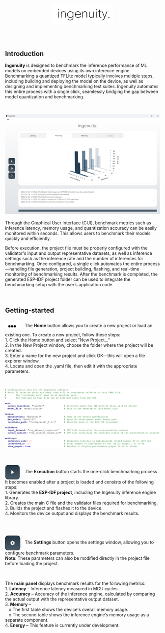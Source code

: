 
<div align="center">
  <img src="./assets/logo_ingenuity.png" alt="ingenuity." width="200"/>
</div>
<br>
<br>
<br>

## Introduction
<b>Ingenuity</b> is designed to benchmark the inference performance of ML models on embedded
devices using its own inference engine.
Benchmarking a quantized TFLite model typically involves multiple steps, including building
and deploying the model on the device, as well as designing and implementing benchmarking
test suites. Ingenuity automates this entire process with a single click, seamlessly bridging the
gap between model quantization and benchmarking.
<br>
<br>
<br>
<div align="center">
  <img src="./assets/screenshot_1.png" alt="software_screenshot" width="800"/>
</div>
<br>
Through the Graphical User Interface (GUI), benchmark metrics such as inference latency,
memory usage, and quantization accuracy can be easily monitored within seconds. This allows
users to benchmark their models quickly and efficiently.


Before execution, the project file must be properly configured with the validator's input
and output representative datasets, as well as inference settings such as the
inference rate and the number of inferences for benchmarking. Once
configured, a single click automates the entire process—handling file
generation, project building, flashing, and real-time monitoring of benchmarking
results. After the benchmark is completed, the generated ESP-IDF project folder can be used to integrate
the benchmarking setup with the user’s application code.
<br>
<br>
<br>
## Getting-started
<p align="left">
  <img src="./assets/button_home.png" alt="home_button" width="50" style="vertical-align: middle; margin-right: 10px;"/>
  The <b>Home</b> button allows you to create a new project or load an existing one. To create a new project, follow these steps: <br>
1. Click the Home button and select "New Project..." <br>
2. In the New Project window, choose the folder where the project will be created. <br>
3. Enter a name for the new project and click OK—this will open a file explorer window.<br>
4. Locate and open the .yaml file, then edit it with the appropriate parameters.<br>
</p>
<br>
<br>
<div align="center">
  <img src="./assets/screenshot_2.png" alt="yaml_file" width="600"/>
</div>
<br>
<br>
<p align="left">
  <img src="./assets/button_execution.png" alt="execution_button" width="50" style="vertical-align: middle; margin-right: 10px;"/>
  The <b>Execution</b> button starts the one-click benchmarking process. It becomes enabled after a project is loaded and consists of the following steps: <br>
1.	Generates the <b>ESP-IDF project</b>, including the Ingenuity inference engine library. <br>
2.	Creates the main C file and the validator files required for benchmarking. <br>
3.	Builds the project and flashes it to the device. <br>
4.	Monitors the device output and displays the benchmark results. <br>
</p>
<br>
<br>
<p align="left">
  <img src="./assets/button_settings.png" alt="settings_button" width="50" style="vertical-align: middle; margin-right: 10px;"/>
  The <b>Settings</b> button opens the settings window, allowing you to configure benchmark parameters. <br>
<b>Note</b>: These parameters can also be modified directly in the project file before loading the project.
</p>
<br>
<br>
The <b>main panel</b> displays benchmark results for the following metrics: <br>
1.	<b>Latency</b> – Inference latency measured in MCU cycles. <br>
2.	<b>Accuracy</b> – Accuracy of the inference engine, calculated by comparing the actual output with the representative output dataset. <br>
3.	<b>Memory</b> – <br>
&nbsp;&nbsp; o	The first table shows the device's overall memory usage. <br>
&nbsp;&nbsp; o	The second table shows the inference engine’s memory usage as a separate component. <br>
4.	<b>Energy</b> – This feature is currently under development. <br>
